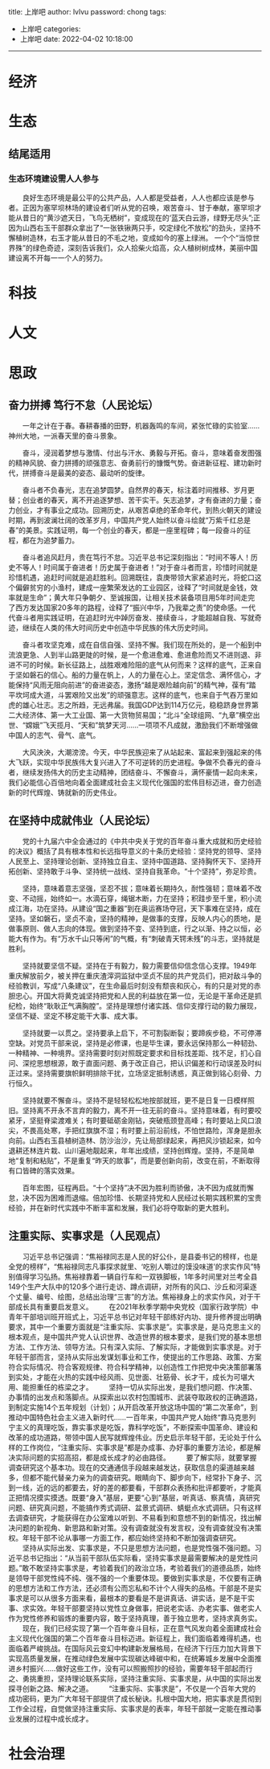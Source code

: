 title: 上岸吧
author: lvlvu
password: chong
tags:
  - 上岸吧
categories:
  - 上岸吧
date: 2022-04-02 10:18:00
---
 # 经济
 


# 生态



## 结尾适用

### 生态环境建设需人人参与
&emsp;&emsp;良好生态环境是最公平的公共产品，人人都是受益者，人人也都应该是参与者。正因为塞罕坝林场的建设者们听从党的召唤，艰苦奋斗、甘于奉献，塞罕坝才能从昔日的“黄沙遮天日，飞鸟无栖树”，变成现在的‘蓝天白云游，绿野无尽头”;正因为山西右玉干部群众拿出了“一张铁锹两只手，咬定绿化不放松”的劲头，坚持不懈植树造林，右玉才能从昔日的不毛之地，变成如今的塞上绿洲。 一个个“当惊世界殊”的绿色奇迹，深刻告诉我们，众人拾柴火焰高，众人植树树成林，美丽中国建设离不开每一一个人的努力。


 # 科技



 # 人文




 # 思政




## 奋力拼搏 笃行不怠（人民论坛）   
  
 
　　一年之计在于春。春耕春播的田野，机器轰鸣的车间，紧张忙碌的实验室……神州大地，一派春天里的奋斗景象。

　　奋斗，浸润着梦想与激情、付出与汗水、勇毅与开拓。奋斗，意味着奋发图强的精神风貌、奋力拼搏的顽强意志、奋勇前行的慷慨气势。奋进新征程、建功新时代，拼搏奋斗是最美的姿态、最动听的旋律。

　　奋斗者不负春光，志在追梦圆梦。自然界的春天，标注着时间推移、岁月更替；创业者的春天，离不开追逐梦想、苦干实干。矢志追梦，才有奋进的力量；奋力创业，才有事业之成功。回溯历史，从艰苦卓绝的革命年代，到热火朝天的建设时期，再到波澜壮阔的改革岁月，中国共产党人始终以奋斗绘就“万紫千红总是春”的美景。实践证明，每一个创业的春天，都是一座里程碑；每一段奋斗的征程，都在为追梦蓄力。

　　奋斗者追风赶月，贵在笃行不怠。习近平总书记深刻指出：“时间不等人！历史不等人！时间属于奋进者！历史属于奋进者！”对于奋斗者而言，珍惜时间就是珍惜机遇，追赶时间就是追赶胜利。回溯既往，袁庚带领大家紧追时光，将蛇口这个偏僻贫穷的小渔村，建成一座繁荣发达的工业园区，诠释了“时间就是金钱，效率就是生命”；黄大年只争朝夕、至诚报国，让相关技术装备项目用5年时间走完了西方发达国家20多年的路程，诠释了“振兴中华，乃我辈之责”的使命感。一代代奋斗者用实践证明，在追赶时光中踔厉奋发、接续奋斗，才能超越自我、写就奇迹，继续在人类的伟大时间历史中创造中华民族的伟大历史时间。

　　奋斗者攻坚克难，成在自信自强、坚持不懈。我们现在所处的，是一个船到中流浪更急、人到半山路更陡的时候，是一个愈进愈难、愈进愈险而又不进则退、非进不可的时候。新长征路上，战胜艰难险阻的底气从何而来？这样的底气，正来自于坚如磐石的信心。船的力量在帆上，人的力量在心上。坚定信念、满怀信心，才能保持“风雨无阻向前进”的奋进姿态，激扬“越是艰险越向前”的精气神，葆有“踏平坎坷成大道，斗罢艰险又出发”的顽强意志。这样的底气，也来自于气吞万里如虎的雄心壮志。志之所趋，无远弗届。我国GDP达到114万亿元，稳稳跻身世界第二大经济体、第一大工业国、第一大货物贸易国；“北斗”全球组网、“九章”横空出世、“嫦娥”飞天揽月、“天和”筑梦天河……一项项不凡成就，激励我们不断增强做中国人的志气、骨气、底气。

　　大风泱泱，大潮滂滂。今天，中华民族迎来了从站起来、富起来到强起来的伟大飞跃，实现中华民族伟大复兴进入了不可逆转的历史进程。争做不负春光的奋斗者，继续发扬伟大的历史主动精神，团结奋斗、不懈奋斗，满怀豪情一起向未来，我们必能信心百倍地向着全面建成社会主义现代化强国的宏伟目标迈进，奋力创造新的时代辉煌、铸就新的历史伟业。

  
## 在坚持中成就伟业（人民论坛）

&emsp;&emsp;党的十九届六中全会通过的《中共中央关于党的百年奋斗重大成就和历史经验的决议》概括了具有根本性和长远指导意义的十条历史经验：坚持党的领导、坚持人民至上、坚持理论创新、坚持独立自主、坚持中国道路、坚持胸怀天下、坚持开拓创新、坚持敢于斗争、坚持统一战线、坚持自我革命。“十个坚持”，弥足珍贵。

　　坚持，意味着意志坚强，坚忍不拔；意味着长期持久，耐性强韧；意味着不改变、不动摇，始终如一。水滴石穿，绳锯木断，力在坚持；积跬步至千里，积小流成江海，功在坚持。从建设“国之重器”到在奥运赛场夺冠，天下事难在坚持，成在坚持。坚如磐石，坚贞不渝，坚持的精神，是做事的支撑，反映人内心的质地，是做事原则、做人志向的体现。做到坚持不变、坚持到底，行之以渐、持之以恒，必能大有作为。有“万水千山只等闲”的气概，有“刺破青天锷未残”的斗志，坚持就是胜利。

　　坚持就要坚信不疑。坚持在于有毅力，毅力需要信仰信念信心支撑。1949年重庆解放前夕，被关押在重庆渣滓洞监狱中坚贞不屈的共产党员们，把对敌斗争的经验教训，写成“八条建议”，在生命最后时刻没有颓丧和灰心，有的只是对党的赤胆忠心。开国大将黄克诚坚持把党和人民的利益放在第一位，无论是干革命还是抓纪检，始终“耿耿正气满胸膛”。坚持是理想付诸实践、信仰支撑行动的毅力展现，坚信不疑、坚定不移定能干大事、成大事。

　　坚持就要一以贯之。坚持要承上启下，不可割裂断裂；要蹄疾步稳，不可停滞空缺。对党员干部来说，坚持是必修课，也是毕生课，要永远保持那么一种韧劲、一种精神、一种境界。坚持需要时刻对照既定要求和目标找差距、找不足，扪心自问、深挖思想根源，敢于直面问题、勇于改正自己，把认识偏差和行动误差及时纠正过来。坚持需要旗帜鲜明排除干扰，立场坚定抵制诱惑，真正做到铭心刻骨、力行恒久。

　　坚持就要不懈奋斗。坚持不是轻轻松松地按部就班，更不是日复一日模样照旧。坚持离不开永不言弃的毅力，离不开一往无前的奋斗。坚持意味着，有时要咬紧牙，坚挺脊梁渡难关；有时要砥砺金刚钻，突破瓶颈登高峰；有时要站上风口浪尖，不畏高处寒，手把红旗旗不湿；有时要上前沿前线，不怕世路险，浑身是胆永向前。山西右玉县植树造林、防沙治沙，先让局部绿起来，再把风沙锁起来，如今退耕还林连片栽、山川遍地靓起来，年年出成绩，坚持创辉煌。坚持，不是简单地“复制和粘贴”，不是重复“昨天的故事”，而是要创新向前，改变在前，不断取得有口皆碑的落实效果。

　　百年宏图，征程再启。“十个坚持”决不因为胜利而骄傲，决不因为成就而懈怠，决不因为困难而退缩。倍加珍惜、长期坚持党和人民经过长期实践积累的宝贵经验，并在新时代实践中不断丰富和发展，我们必将夺取新的更大胜利。
  
## 注重实际、实事求是（人民观点）
　　习近平总书记强调：“焦裕禄同志是人民的好公仆，是县委书记的榜样，也是全党的榜样”，“焦裕禄同志凡事探求就里、‘吃别人嚼过的馍没味道’的求实作风”特别值得学习弘扬。焦裕禄靠着一辆自行车和一双铁脚板，1年多时间里对兰考全县149个生产大队中的120多个进行走访、蹲点调研，对所有的风口、沙丘和河渠逐个丈量、编号、绘图，总结出治理“三害”的方法。焦裕禄身上的求实作风，对于干部成长具有重要启发意义。
　　在2021年秋季学期中央党校（国家行政学院）中青年干部培训班开班式上，习近平总书记对年轻干部练好内功、提升修养提出明确要求，其中一个重要方面就是“注重实际、实事求是”。实事求是，是马克思主义的根本观点，是中国共产党人认识世界、改造世界的根本要求，是我们党的基本思想方法、工作方法、领导方法。只有深入实际、了解实际，才能做到实事求是。对于年轻干部而言，坚持从实际出发谋划事业和工作，使提出的工作思路、政策、方案符合实际情况、符合客观规律、符合科学精神，以创造性工作把党中央决策部署落到实处，才能在火热的实践中经风雨、见世面、壮筋骨、长才干，成长为可堪大用、能担重任的栋梁之才。
　　坚持一切从实际出发，是我们想问题、作决策、办事情的出发点和落脚点。从探索出以农村包围城市、武装夺取政权的正确道路，到制定实施14个五年规划（计划）；从开启改革开放这场中国的“第二次革命”，到推动中国特色社会主义进入新时代……一百年来，中国共产党人始终“靠马克思列宁主义的真理吃饭，靠实事求是吃饭，靠科学吃饭”，不断探索中国革命、建设和改革的成功道路，带领中国人民写就辉煌伟业。历史启示年轻干部，无论处于什么样的工作岗位，“注重实际、实事求是”都是办成事、办好事的重要方法论，都是解决实际问题的实招高招，都是成长成才的必由路径。
　　要了解实际，就要掌握调查研究这个基本功。现在的交通通信手段越来越发达，获取信息的渠道越来越多，但都不能代替亲力亲为的调查研究。眼睛向下、脚步向下，经常扑下身子、沉到一线，近的远的都要去，好的差的都要看，干部群众表扬和批评都要听，才能真正把情况摸实摸透。既要“身入”基层，更要“心到”基层，听真话、察真情，真研究问题、研究真问题，不能搞作秀式调研、盆景式调研、蜻蜓点水式调研。只有这样去调查研究，才能获得在办公室难以听到、不易看到和意想不到的新情况，找出解决问题的新视角、新思路和新对策。没有调查就没有发言权，没有调查就没有决策权。年轻干部不论从事哪一方面工作，都应始终坚持和不断加强调查研究。
　　坚持从实际出发、实事求是，不只是思想方法问题，也是党性强不强问题。习近平总书记指出：“从当前干部队伍实际看，坚持实事求是最需要解决的是党性问题。”敢不敢坚持实事求是，考验着我们的政治立场，考验着我们的道德品质，始终是领导干部党性纯不纯、强不强的一个重要体现。要做到实事求是，不仅要有正确的思想方法和工作方法，还必须有公而忘私和不计个人得失的品格。干部是不是实事求是可以从很多方面来看，最根本的要看是不是讲真话、讲实话，是不是干实事、求实效。年轻干部要坚持以党性立身做事，把说老实话、办老实事、做老实人作为党性修养和锻炼的重要内容，敢于坚持真理，善于独立思考，坚持求真务实。
　　现在，我们已经实现了第一个百年奋斗目标，正在意气风发向着全面建成社会主义现代化强国的第二个百年奋斗目标迈进。新征程上，我们面临着难得机遇，也面临着严峻挑战。在国际风云变幻中构建新发展格局，在经济下行压力加大背景下实现高质量发展，在推动绿色发展中实现碳达峰碳中和，在统筹城乡发展中全面推进乡村振兴……做好这些工作，没有可以照搬照抄的经验，需要年轻干部起而行之、勇挑重担，坚持理论联系实际，坚持注重实际、实事求是，从中国的实际出发探寻创新之路、解决之道。
　　“注重实际、实事求是”，不仅是一个百年大党的成功密码，更为广大年轻干部提供了成长秘诀。扎根中国大地，把实事求是贯彻到工作全过程，自觉做坚持注重实际、实事求是的表率，年轻干部就一定能在推动事业发展的过程中成长成才。



 # 社会治理

